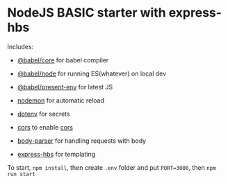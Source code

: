 # NodeJS BASIC starter with express-hbs

Includes:
- [@babel/core](https://www.npmjs.com/package/@babel/core) for babel compiler
- [@babel/node](https://babeljs.io/docs/en/babel-node) for running ES(whatever) on local dev
- [@babel/present-env](https://babeljs.io/docs/en/babel-preset-env) for latest JS
- [nodemon](https://nodemon.io/) for automatic reload
- [dotenv](https://www.npmjs.com/package/dotenv) for secrets
- [cors](https://www.npmjs.com/package/cors) to enable [cors](https://developer.mozilla.org/en-US/docs/Web/HTTP/CORS)
- [body-parser](https://github.com/expressjs/body-parser) for handling requests with body

- [express-hbs](https://github.com/barc/express-hbs) for templating

To start, `npm install`, then create `.env` folder and put `PORT=3000`, then `npm run start`
